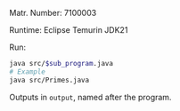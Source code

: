 Matr. Number: 7100003

Runtime: Eclipse Temurin JDK21

Run:

```sh
java src/$sub_program.java
# Example
java src/Primes.java

```

Outputs in `output`, named after the program.
